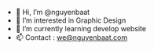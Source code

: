 - 👋 Hi, I’m @nguyenbaat
- 👀 I’m interested in Graphic Design
- 🌱 I’m currently learning develop website
- 📫 Contact : we@nguyenbaat.com

<!---
nguyenbaatk17/nguyenbaatk17 is a ✨ special ✨ repository because its `README.md` (this file) appears on your GitHub profile.
You can click the Preview link to take a look at your changes.
--->
